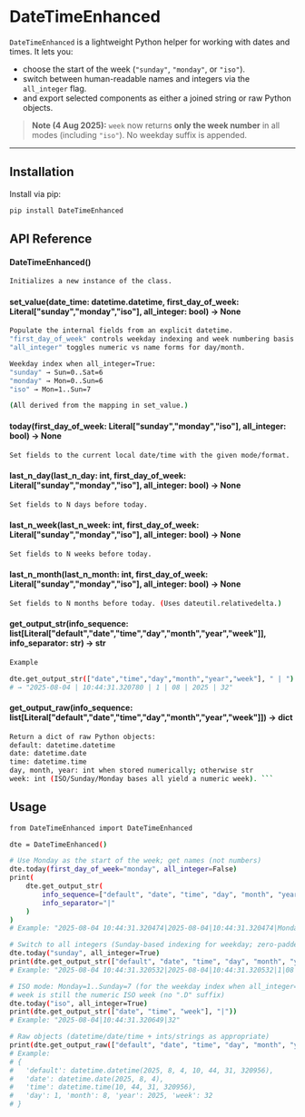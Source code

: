 # DateTimeEnhanced

`DateTimeEnhanced` is a lightweight Python helper for working with dates and times. It lets you:

- choose the start of the week (`"sunday"`, `"monday"`, or `"iso"`).
- switch between human-readable names and integers via the `all_integer` flag.
- and export selected components as either a joined string or raw Python objects.

> **Note (4 Aug 2025):** `week` now returns **only the week number** in all modes (including `"iso"`). No weekday suffix
> is appended.

---

## Installation

Install via pip:

```bash
pip install DateTimeEnhanced
```

## API Reference

#### DateTimeEnhanced()

```bash
Initializes a new instance of the class.
```
#### set_value(date_time: datetime.datetime, first_day_of_week: Literal["sunday","monday","iso"], all_integer: bool) -> None
```bash
Populate the internal fields from an explicit datetime. 
"first_day_of_week" controls weekday indexing and week numbering basis
"all_integer" toggles numeric vs name forms for day/month. 

Weekday index when all_integer=True:
"sunday" → Sun=0..Sat=6
"monday" → Mon=0..Sun=6
"iso" → Mon=1..Sun=7

(All derived from the mapping in set_value.) 
```
#### today(first_day_of_week: Literal["sunday","monday","iso"], all_integer: bool) -> None

```bash
Set fields to the current local date/time with the given mode/format. 
```

#### last_n_day(last_n_day: int, first_day_of_week: Literal["sunday","monday","iso"], all_integer: bool) -> None

```bash
Set fields to N days before today. 
```

#### last_n_week(last_n_week: int, first_day_of_week: Literal["sunday","monday","iso"], all_integer: bool) -> None

``` bash
Set fields to N weeks before today. 
```
#### last_n_month(last_n_month: int, first_day_of_week: Literal["sunday","monday","iso"], all_integer: bool) -> None

``` bash
Set fields to N months before today. (Uses dateutil.relativedelta.) 
```

#### get_output_str(info_sequence: list[Literal["default","date","time","day","month","year","week"]], info_separator: str) -> str

``` bash
Example

dte.get_output_str(["date","time","day","month","year","week"], " | ")
# → "2025-08-04 | 10:44:31.320780 | 1 | 08 | 2025 | 32"
```
#### get_output_raw(info_sequence: list[Literal["default","date","time","day","month","year","week"]]) -> dict

```bash
Return a dict of raw Python objects:
default: datetime.datetime
date: datetime.date
time: datetime.time
day, month, year: int when stored numerically; otherwise str
week: int (ISO/Sunday/Monday bases all yield a numeric week). ```
```

## Usage

```bash
from DateTimeEnhanced import DateTimeEnhanced

dte = DateTimeEnhanced()

# Use Monday as the start of the week; get names (not numbers)
dte.today(first_day_of_week="monday", all_integer=False)
print(
    dte.get_output_str(
        info_sequence=["default", "date", "time", "day", "month", "year", "week"],
        info_separator="|"
    )
)
# Example: "2025-08-04 10:44:31.320474|2025-08-04|10:44:31.320474|Monday|August|2025|32"

# Switch to all integers (Sunday-based indexing for weekday; zero-padded month)
dte.today("sunday", all_integer=True)
print(dte.get_output_str(["default", "date", "time", "day", "month", "year", "week"], "|"))
# Example: "2025-08-04 10:44:31.320532|2025-08-04|10:44:31.320532|1|08|2025|32"

# ISO mode: Monday=1..Sunday=7 (for the weekday index when all_integer=True);
# week is still the numeric ISO week (no ".D" suffix)
dte.today("iso", all_integer=True)
print(dte.get_output_str(["date", "time", "week"], "|"))
# Example: "2025-08-04|10:44:31.320649|32"

# Raw objects (datetime/date/time + ints/strings as appropriate)
print(dte.get_output_raw(["default", "date", "time", "day", "month", "year", "week"]))
# Example:
# {
#   'default': datetime.datetime(2025, 8, 4, 10, 44, 31, 320956),
#   'date': datetime.date(2025, 8, 4),
#   'time': datetime.time(10, 44, 31, 320956),
#   'day': 1, 'month': 8, 'year': 2025, 'week': 32
# }
